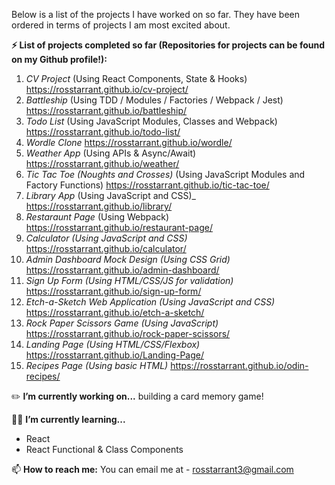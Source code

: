 Below is a list of the projects I have worked on so far. They have been ordered in terms of projects I am most excited about.

**⚡ List of projects completed so far (Repositories for projects can be found on my Github profile!):**
1. _CV Project_ (Using React Components, State & Hooks) https://rosstarrant.github.io/cv-project/
2. _Battleship_ (Using TDD / Modules / Factories / Webpack / Jest) https://rosstarrant.github.io/battleship/
3. _Todo List_ (Using JavaScript Modules, Classes and Webpack) https://rosstarrant.github.io/todo-list/
4. _Wordle Clone_ https://rosstarrant.github.io/wordle/
5. _Weather App_ (Using APIs & Async/Await) https://rosstarrant.github.io/weather/
6. _Tic Tac Toe (Noughts and Crosses)_ (Using JavaScript Modules and Factory Functions) https://rosstarrant.github.io/tic-tac-toe/
7. _Library App_ (Using JavaScript and CSS)_ https://rosstarrant.github.io/library/
8. _Restaraunt Page_ (Using Webpack) https://rosstarrant.github.io/restaurant-page/
9. _Calculator (Using JavaScript and CSS)_ https://rosstarrant.github.io/calculator/
10. _Admin Dashboard Mock Design (Using CSS Grid)_ https://rosstarrant.github.io/admin-dashboard/
11. _Sign Up Form (Using HTML/CSS/JS for validation)_ https://rosstarrant.github.io/sign-up-form/
12. _Etch-a-Sketch Web Application (Using JavaScript and CSS)_ https://rosstarrant.github.io/etch-a-sketch/
13. _Rock Paper Scissors Game (Using JavaScript)_ https://rosstarrant.github.io/rock-paper-scissors/
14. _Landing Page (Using HTML/CSS/Flexbox)_ https://rosstarrant.github.io/Landing-Page/
15. _Recipes Page (Using basic HTML)_ https://rosstarrant.github.io/odin-recipes/

:pencil2: **I’m currently working on...** building a card memory game!

:man_student: **I’m currently learning...** 
- React
- React Functional & Class Components

📫 **How to reach me:** You can email me at - rosstarrant3@gmail.com
